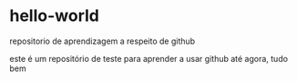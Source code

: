 # hello-world
repositorio de aprendizagem a respeito de github

este é um repositório de teste para aprender a usar github
até agora, tudo bem
